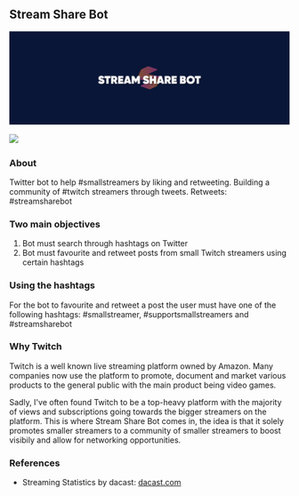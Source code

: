 ## Stream Share Bot

![Readme banner image](./static/GithubBanner.png)

<a href="https://twitter.com/StreamShareBot"><img src="https://img.shields.io/twitter/follow/streamsharebot?style=social"></a>

### About
Twitter bot to help #smallstreamers by liking and retweeting. Building a community of #twitch streamers through tweets. Retweets: #streamsharebot

### Two main objectives
1. Bot must search through hashtags on Twitter
2. Bot must favourite and retweet posts from small Twitch streamers using certain hashtags 

### Using the hashtags
For the bot to favourite and retweet a post the user must have one of the following hashtags: #smallstreamer, #supportsmallstreamers and #streamsharebot

### Why Twitch
Twitch is a well known live streaming platform owned by Amazon. Many companies now use the platform to promote, document and market various products to the general public with the main product being video games.

Sadly, I've often found Twitch to be a top-heavy platform with the majority of views and subscriptions going towards the bigger streamers on the platform. This is where Stream Share Bot comes in, the idea is that it solely promotes smaller streamers to a community of smaller streamers to boost visibily and allow for networking opportunities.

### References
- Streaming Statistics by dacast: [dacast.com](https://www.dacast.com/blog/66-must-know-live-streaming-statistics/)
